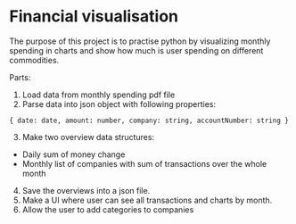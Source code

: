 # Financial visualisation

The purpose of this project is to practise python by visualizing monthly spending in charts and show how much is user spending on different commodities.

Parts:
1. Load data from monthly spending pdf file
2. Parse data into json object with following properties:

`{
  date: date,
  amount: number,
  company: string,
  accountNumber: string
}`

3. Make two overview data structures:
- Daily sum of money change
- Monthly list of companies with sum of transactions over the whole month

4. Save the overviews into a json file.
5. Make a UI where user can see all transactions and charts by month.
6. Allow the user to add categories to companies
